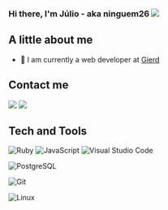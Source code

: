 ### Hi there, I'm Júlio - aka ninguem26 [![](https://www.codewars.com/users/ninguem26/badges/micro)][codewars]

## A little about me

- 🔭 I am currently a web developer at [Gierd](https://github.com/gierd-inc)

## Contact me

[![](https://img.shields.io/badge/-LinkedIn-222222?style=flat-square&logo=Linkedin&logoColor=white)][linkedin]
[![](https://img.shields.io/badge/-Gmail-222222?style=flat-square&logo=gmail&logoColor=white)][gmail]

## Tech and Tools

![Ruby](https://img.shields.io/badge/Ruby-black?style=flat-square&logo=ruby&logoColor=red)
![JavaScript](https://img.shields.io/badge/JavaScript-black?style=flat-square&logo=javascript&logoColor=F7DF1E)
![Visual Studio Code](https://img.shields.io/badge/VSCode-black?style=flat-square&logo=visual-studio-code&logoColor=blue)

![PostgreSQL](https://img.shields.io/badge/-PostgreSQL-black?style=flat-square&logo=postgresql)

![Git](https://img.shields.io/badge/-Git-black?style=flat-square&logo=git)

![Linux](https://img.shields.io/badge/-Linux-black?style=flat-square&logo=linux)

[linkedin]: https://www.linkedin.com/in/j%C3%BAlio-c%C3%A9sar-42784940/
[codewars]: https://www.codewars.com/users/ninguem26
[gmail]: mailto:diolandajr@gmail.com
